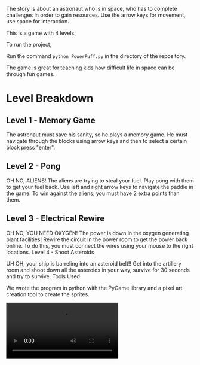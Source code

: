 The story is about an astronaut who is in space, who has to complete challenges in order to gain resources. Use the arrow keys for movement, use space for interaction. 

This is a game with 4 levels.

To run the project,

Run the command `python PowerPuff.py` in the directory of the repository.

The game is great for teaching kids how difficult life in space can be through fun games. 
# Level Breakdown
## Level 1 - Memory Game

The astronaut must save his sanity, so he plays a memory game. He must navigate through the blocks using arrow keys and then to select a certain block press "enter".

## Level 2 - Pong

OH NO, ALIENS! The aliens are trying to steal your fuel. Play pong with them to get your fuel back. Use left and right arrow keys to navigate the paddle in the game. To win against the aliens, you must have 2 extra points than them.

## Level 3 - Electrical Rewire

OH NO, YOU NEED OXYGEN! The power is down in the oxygen generating plant facilities! Rewire the circuit in the power room to get the power back online. To do this, you must connect the wires using your mouse to the right locations.
Level 4 - Shoot Asteroids

UH OH, your ship is barreling into an asteroid belt!! Get into the artillery room and shoot down all the asteroids in your way, survive for 30 seconds and try to survive.
Tools Used

We wrote the program in python with the PyGame library and a pixel art creation tool to create the sprites.

![Powerpuff Presentation.mp4](./Powerpuff%20Presentation.mp4)